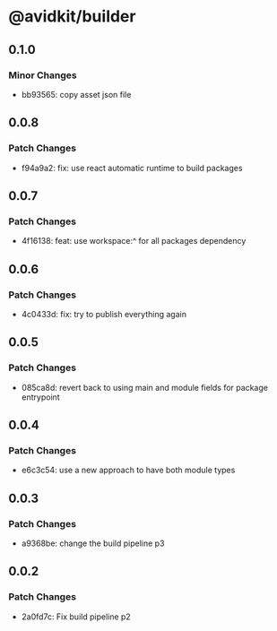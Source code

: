 # @avidkit/builder

## 0.1.0

### Minor Changes

- bb93565: copy asset json file

## 0.0.8

### Patch Changes

- f94a9a2: fix: use react automatic runtime to build packages

## 0.0.7

### Patch Changes

- 4f16138: feat: use workspace:^ for all packages dependency

## 0.0.6

### Patch Changes

- 4c0433d: fix: try to publish everything again

## 0.0.5

### Patch Changes

- 085ca8d: revert back to using main and module fields for package entrypoint

## 0.0.4

### Patch Changes

- e6c3c54: use a new approach to have both module types

## 0.0.3

### Patch Changes

- a9368be: change the build pipeline p3

## 0.0.2

### Patch Changes

- 2a0fd7c: Fix build pipeline p2
